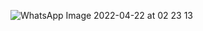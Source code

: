 ![WhatsApp Image 2022-04-22 at 02 23 13](https://user-images.githubusercontent.com/62485435/164546543-a38bfb0c-acd2-448c-982e-a438ddd2a8cf.jpeg)
